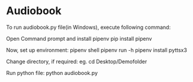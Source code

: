 # Audiobook

To run audiobook.py file(in Windows), execute following command:

Open Command prompt and install pipenv
pip install pipenv

Now, set up environment:
pipenv shell
pipenv run -h
pipenv install pyttsx3

Change directory, if required:
eg. cd Desktop/Demofolder

Run python file:
python audiobook.py
